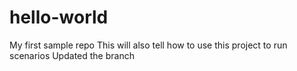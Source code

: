 # hello-world
My first sample repo
This will also tell how to use this project to run scenarios
Updated the branch
